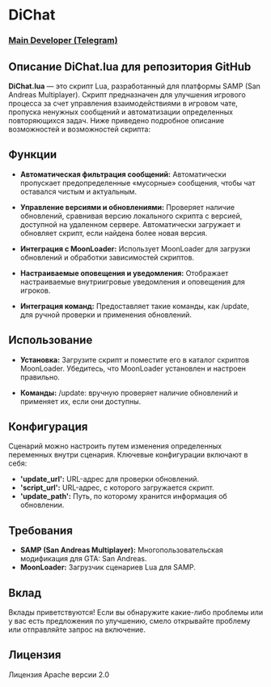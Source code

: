 # DiChat

### [Main Developer (Telegram)](https://t.me/lisowsky)

## Описание DiChat.lua для репозитория GitHub

**DiChat.lua** — это скрипт Lua, разработанный для платформы SAMP (San Andreas Multiplayer). Скрипт предназначен для улучшения игрового процесса за счет управления взаимодействиями в игровом чате, пропуска ненужных сообщений и автоматизации определенных повторяющихся задач. Ниже приведено подробное описание возможностей и возможностей скрипта:

## Функции

- **Автоматическая фильтрация сообщений:**
Автоматически пропускает предопределенные «мусорные» сообщения, чтобы чат оставался чистым и актуальным.

- **Управление версиями и обновлениями:**
Проверяет наличие обновлений, сравнивая версию локального скрипта с версией, доступной на удаленном сервере.
Автоматически загружает и обновляет скрипт, если найдена более новая версия.

- **Интеграция с MoonLoader:**
Использует MoonLoader для загрузки обновлений и обработки зависимостей скриптов.

- **Настраиваемые оповещения и уведомления:**
Отображает настраиваемые внутриигровые уведомления и оповещения для игроков.

- **Интеграция команд:**
Предоставляет такие команды, как /update, для ручной проверки и применения обновлений.

## Использование

- **Установка:**
Загрузите скрипт и поместите его в каталог скриптов MoonLoader.
Убедитесь, что MoonLoader установлен и настроен правильно.

- **Команды:**
/update: вручную проверяет наличие обновлений и применяет их, если они доступны.

## Конфигурация

Сценарий можно настроить путем изменения определенных переменных внутри сценария. Ключевые конфигурации включают в себя:

- **'update_url':** URL-адрес для проверки обновлений.
- **'script_url':** URL-адрес, с которого загружается скрипт.
- **'update_path':** Путь, по которому хранится информация об обновлении.

## Требования

- **SAMP (San Andreas Multiplayer):** Многопользовательская модификация для GTA: San Andreas.
- **MoonLoader:** Загрузчик сценариев Lua для SAMP.

## Вклад

Вклады приветствуются! Если вы обнаружите какие-либо проблемы или у вас есть предложения по улучшению, смело открывайте проблему или отправляйте запрос на включение.

## Лицензия

Лицензия Apache версии 2.0
